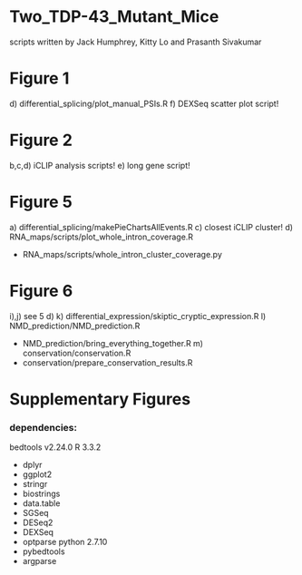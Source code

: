 # Two_TDP-43_Mutant_Mice
scripts written by Jack Humphrey, Kitty Lo and Prasanth Sivakumar

# Figure 1
d) differential_splicing/plot_manual_PSIs.R
f) DEXSeq scatter plot script!

# Figure 2
b,c,d) iCLIP analysis scripts!
e) long gene script!

# Figure 5
a) differential_splicing/makePieChartsAllEvents.R
c) closest iCLIP cluster!
d) RNA_maps/scripts/plot_whole_intron_coverage.R
-  RNA_maps/scripts/whole_intron_cluster_coverage.py	

# Figure 6
i),j) see 5 d) 
k) differential_expression/skiptic_cryptic_expression.R 
l) NMD_prediction/NMD_prediction.R
- NMD_prediction/bring_everything_together.R
m) conservation/conservation.R 
- conservation/prepare_conservation_results.R


# Supplementary Figures

### dependencies:
bedtools v2.24.0
R 3.3.2
- dplyr
- ggplot2
- stringr
- biostrings
- data.table
- SGSeq
- DESeq2
- DEXSeq
- optparse
python 2.7.10
- pybedtools
- argparse



